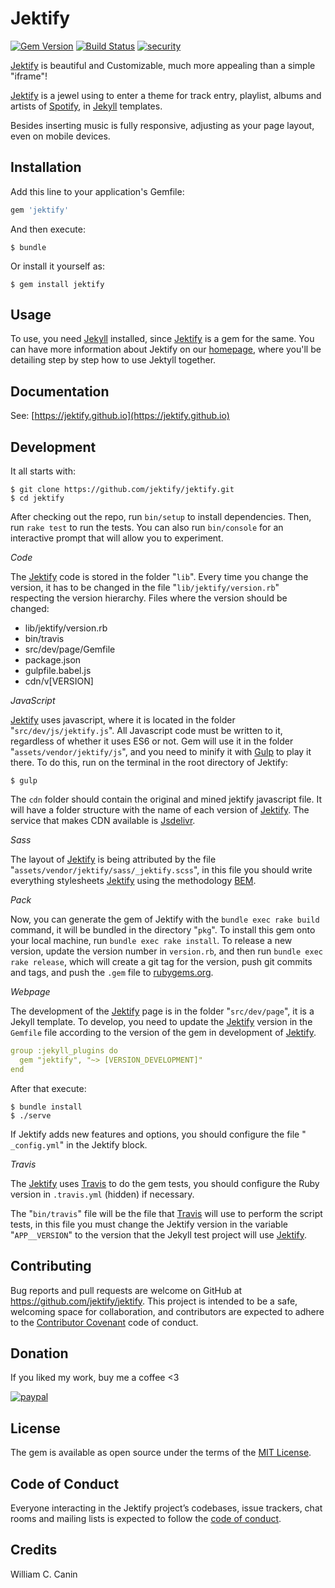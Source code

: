 # Jektify

[![Gem Version](https://badge.fury.io/rb/jektify.svg)](https://badge.fury.io/rb/jektify)
[![Build Status](https://travis-ci.org/jektify/jektify.svg?branch=master)](https://travis-ci.org/jektify/jektify)
[![security](https://hakiri.io/github/jektify/jektify/master.svg)](https://hakiri.io/github/jektify/jektify/master)

[Jektify](https://github.com/jektify/jektify) is beautiful and Customizable, much more appealing than a simple "iframe"!

[Jektify](https://github.com/jektify/jektify) is a jewel using to enter a theme for track entry, playlist, albums and artists of [Spotify](https://www.spotify.com), in [Jekyll](https://jekyllrb.com) templates.

Besides inserting music is fully responsive, adjusting as your page layout, even on mobile devices.


## Installation

Add this line to your application's Gemfile:

```ruby
gem 'jektify'
```

And then execute:

    $ bundle

Or install it yourself as:

    $ gem install jektify

## Usage

To use, you need [Jekyll](https://jekyllrb.com) installed, since [Jektify](https://github.com/jektify/jektify) is a gem for the same. You can have more information about Jektify on our [homepage](https://jektify.github.io), where you'll be detailing step by step how to use Jektyll together.

## Documentation

See: [https://jektify.github.io](https://jektify.github.io)

## Development

It all starts with:

```shell
$ git clone https://github.com/jektify/jektify.git
$ cd jektify
```

After checking out the repo, run `bin/setup` to install dependencies. Then, run `rake test` to run the tests. You can also run `bin/console` for an interactive prompt that will allow you to experiment.

*Code*

The [Jektify](https://github.com/jektify/jektify) code is stored in the folder "`lib`". Every time you change the version, it has to be changed in the file "`lib/jektify/version.rb`" respecting the version hierarchy. Files where the version should be changed:

* lib/jektify/version.rb
* bin/travis
* src/dev/page/Gemfile
* package.json
* gulpfile.babel.js
* cdn/v[VERSION]

*JavaScript*

[Jektify](https://github.com/jektify/jektify) uses javascript, where it is located in the folder "`src/dev/js/jektify.js`". All Javascript code must be written to it, regardless of whether it uses ES6 or not. Gem will use it in the folder "`assets/vendor/jektify/js`", and you need to minify it with [Gulp](https://gulpjs.com/) to play it there. To do this, run on the terminal in the root directory of Jektify:

```shell
$ gulp
```

The `cdn` folder should contain the original and mined jektify javascript file. It will have a folder structure with the name of each version of [Jektify](https://github.com/jektify/jektify). The service that makes CDN available is [Jsdelivr](https://www.jsdelivr.com/).

*Sass*

The layout of [Jektify](https://github.com/jektify/jektify) is being attributed by the file "`assets/vendor/jektify/sass/_jektify.scss`", in this file you should write everything stylesheets [Jektify](https://github.com/jektify/jektify) using the methodology [BEM](getbem.com).

*Pack*

Now, you can generate the gem of Jektify with the `bundle exec rake build` command, it will be bundled in the directory "`pkg`". To install this gem onto your local machine, run `bundle exec rake install`. To release a new version, update the version number in `version.rb`, and then run `bundle exec rake release`, which will create a git tag for the version, push git commits and tags, and push the `.gem` file to [rubygems.org](https://rubygems.org).

*Webpage*

The development of the [Jektify](https://github.com/jektify/jektify) page is in the folder "`src/dev/page`", it is a Jekyll template. To develop, you need to update the [Jektify](https://github.com/jektify/jektify) version in the `Gemfile` file according to the version of the gem in development of [Jektify](https://github.com/jektify/jektify).

```yaml
group :jekyll_plugins do
  gem "jektify", "~> [VERSION_DEVELOPMENT]"
end
```

After that execute:

```shell
$ bundle install
$ ./serve
```

If Jektify adds new features and options, you should configure the file "` _config.yml`" in the Jektify block.

*Travis*

The [Jektify](https://github.com/jektify/jektify) uses [Travis](travis-ci.org) to do the gem tests, you should configure the Ruby version in `.travis.yml` (hidden) if necessary.

The "`bin/travis`" file will be the file that [Travis](travis-ci.org) will use to perform the script tests, in this file you must change the Jektify version in the variable "`APP__VERSION`" to the version that the Jekyll test project will use [Jektify](https://github.com/jektify/jektify).

## Contributing

Bug reports and pull requests are welcome on GitHub at https://github.com/jektify/jektify. This project is intended to be a safe, welcoming space for collaboration, and contributors are expected to adhere to the [Contributor Covenant](http://contributor-covenant.org) code of conduct.

## Donation

If you liked my work, buy me a coffee <3

[![paypal](https://www.paypalobjects.com/en_US/i/btn/btn_donateCC_LG.gif)](https://www.paypal.com/cgi-bin/webscr?cmd=_s-xclick&hosted_button_id=YBK2HEEYG8V5W&source)

## License

The gem is available as open source under the terms of the [MIT License](https://opensource.org/licenses/MIT).

## Code of Conduct

Everyone interacting in the Jektify project’s codebases, issue trackers, chat rooms and mailing lists is expected to follow the [code of conduct](https://github.com/jektify/jektify/blob/master/CODE_OF_CONDUCT.md).

## Credits

William C. Canin
